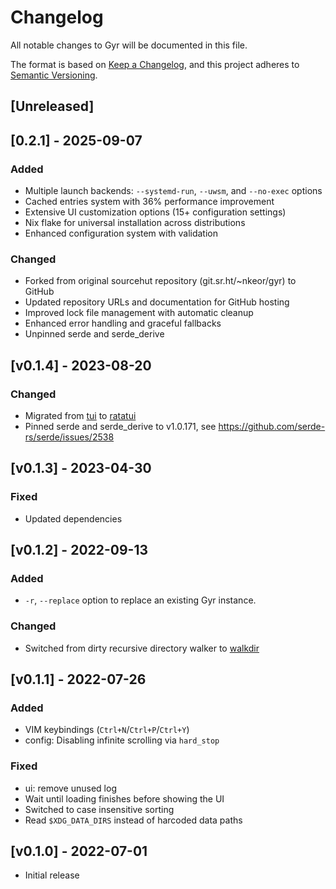 # Changelog
All notable changes to Gyr will be documented in this file.

The format is based on [Keep a Changelog](https://keepachangelog.com/en/1.0.0/),
and this project adheres to [Semantic Versioning](https://semver.org/spec/v2.0.0.html).

## [Unreleased]

## [0.2.1] - 2025-09-07

### Added

* Multiple launch backends: `--systemd-run`, `--uwsm`, and `--no-exec` options
* Cached entries system with 36% performance improvement
* Extensive UI customization options (15+ configuration settings)
* Nix flake for universal installation across distributions
* Enhanced configuration system with validation

### Changed

* Forked from original sourcehut repository (git.sr.ht/~nkeor/gyr) to GitHub
* Updated repository URLs and documentation for GitHub hosting
* Improved lock file management with automatic cleanup
* Enhanced error handling and graceful fallbacks
* Unpinned serde and serde_derive

## [v0.1.4] - 2023-08-20

### Changed

* Migrated from [tui](https://github.com/fdehau/tui-rs) to [ratatui](https://github.com/ratatui-org/ratatui)
* Pinned serde and serde_derive to v1.0.171, see https://github.com/serde-rs/serde/issues/2538

## [v0.1.3] - 2023-04-30

### Fixed

* Updated dependencies

## [v0.1.2] - 2022-09-13

### Added

* `-r`, `--replace` option to replace an existing Gyr instance.

### Changed

* Switched from dirty recursive directory walker to [walkdir](https://crates.io/crates/walkdir)

## [v0.1.1] - 2022-07-26

### Added

* VIM keybindings (`Ctrl+N`/`Ctrl+P`/`Ctrl+Y`)
* config: Disabling infinite scrolling via `hard_stop`

### Fixed

* ui: remove unused log
* Wait until loading finishes before showing the UI
* Switched to case insensitive sorting
* Read `$XDG_DATA_DIRS` instead of harcoded data paths

## [v0.1.0] - 2022-07-01

* Initial release
